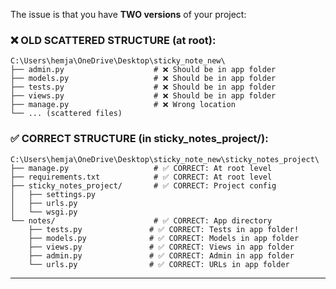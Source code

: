 
The issue is that you have **TWO versions** of your project:

### **❌ OLD SCATTERED STRUCTURE** (at root):
```
C:\Users\hemja\OneDrive\Desktop\sticky_note_new\
├── admin.py                    # ❌ Should be in app folder
├── models.py                   # ❌ Should be in app folder  
├── tests.py                    # ❌ Should be in app folder
├── views.py                    # ❌ Should be in app folder
├── manage.py                   # ❌ Wrong location
└── ... (scattered files)
```

### **✅ CORRECT STRUCTURE** (in sticky_notes_project/):
```
C:\Users\hemja\OneDrive\Desktop\sticky_note_new\sticky_notes_project\
├── manage.py                   # ✅ CORRECT: At root level
├── requirements.txt            # ✅ CORRECT: At root level
├── sticky_notes_project/       # ✅ CORRECT: Project config
│   ├── settings.py
│   ├── urls.py
│   └── wsgi.py
└── notes/                      # ✅ CORRECT: App directory
    ├── tests.py               # ✅ CORRECT: Tests in app folder!
    ├── models.py              # ✅ CORRECT: Models in app folder
    ├── views.py               # ✅ CORRECT: Views in app folder
    ├── admin.py               # ✅ CORRECT: Admin in app folder
    └── urls.py                # ✅ CORRECT: URLs in app folder
```

---